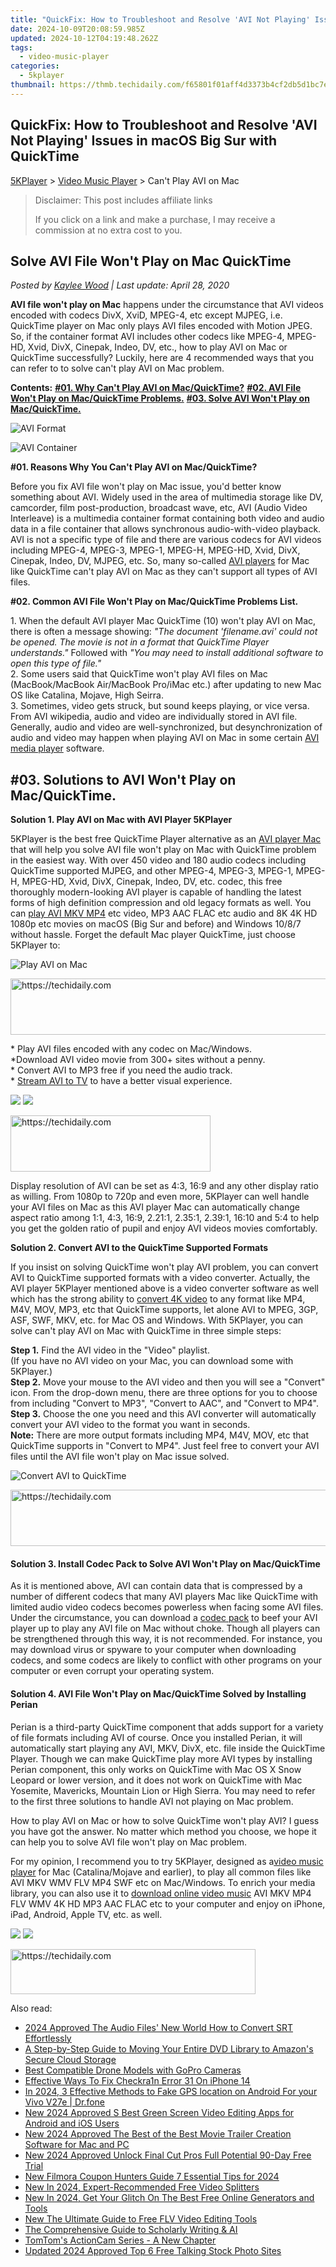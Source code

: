 ```yaml
---
title: "QuickFix: How to Troubleshoot and Resolve 'AVI Not Playing' Issues in macOS Big Sur with QuickTime"
date: 2024-10-09T20:08:59.985Z
updated: 2024-10-12T04:19:48.262Z
tags:
  - video-music-player
categories:
  - 5kplayer
thumbnail: https://thmb.techidaily.com/f65801f01aff4d3373b4cf2db5d1bc7ed704b50a070459838ec79267fdebcd19.jpg
---
```


## QuickFix: How to Troubleshoot and Resolve 'AVI Not Playing' Issues in macOS Big Sur with QuickTime

[5KPlayer](https://tools.techidaily.com/5kplayer/products/) \> [Video Music Player](https://tools.techidaily.com/5kplayer/video-music-player/) \> Can't Play AVI on Mac

>  Disclaimer: This post includes affiliate links
>
>  If you click on a link and make a purchase, I may receive a commission at no extra cost to you.
>

## Solve AVI File Won't Play on Mac QuickTime

 _Posted by [Kaylee Wood](https://www.quora.com/profile/Amanda-Hu-21) | Last update: April 28, 2020_

**AVI file won't play on Mac** happens under the circumstance that AVI videos encoded with codecs DivX, XviD, MPEG-4, etc except MJPEG, i.e. QuickTime player on Mac only plays AVI files encoded with Motion JPEG. So, if the container format AVI includes other codecs like MPEG-4, MPEG-HD, Xvid, DivX, Cinepak, Indeo, DV, etc., how to play AVI on Mac or QuickTime successfully? Luckily, here are 4 recommended ways that you can refer to to solve can't play AVI on Mac problem. 

**Contents:** 
**[#01\. Why Can't Play AVI on Mac/QuickTime?](https://tools.techidaily.com/5kplayer/video-music-player/)** 
**[#02\. AVI File Won't Play on Mac/QuickTime Problems.](https://tools.techidaily.com/5kplayer/video-music-player/)** 
**[#03\. Solve AVI Won't Play on Mac/QuickTime.](https://tools.techidaily.com/5kplayer/video-music-player/)**

![AVI Format](https://www.5kplayer.com/video-music-player/img/avi.jpg) 

![AVI Container](https://www.5kplayer.com/video-music-player/img/avi-container.jpg) 

**#01\. Reasons Why You Can't Play AVI on Mac/QuickTime?**

Before you fix AVI file won't play on Mac issue, you'd better know something about AVI. Widely used in the area of multimedia storage like DV, camcorder, film post-production, broadcast wave, etc, AVI (Audio Video Interleave) is a multimedia container format containing both video and audio data in a file container that allows synchronous audio-with-video playback. AVI is not a specific type of file and there are various codecs for AVI videos including MPEG-4, MPEG-3, MPEG-1, MPEG-H, MPEG-HD, Xvid, DivX, Cinepak, Indeo, DV, MJPEG, etc. So, many so-called [AVI players](https://tools.techidaily.com/5kplayer/video-music-player/) for Mac like QuickTime can't play AVI on Mac as they can't support all types of AVI files. 

**#02\. Common AVI File Won't Play on Mac/QuickTime Problems List.**

1\. When the default AVI player Mac QuickTime (10) won't play AVI on Mac, there is often a message showing: _"The document 'filename.avi' could not be opened. The movie is not in a format that QuickTime Player understands."_ Followed with _"You may need to install additional software to open this type of file."_  
 2\. Some users said that QuickTime won't play AVI files on Mac (MacBook/MacBook Air/MacBook Pro/iMac etc.) after updating to new Mac OS like Catalina, Mojave, High Seirra.  
 3\. Sometimes, video gets struck, but sound keeps playing, or vice versa. From AVI wikipedia, audio and video are individually stored in AVI file. Generally, audio and video are well-synchronized, but desynchronization of audio and video may happen when playing AVI on Mac in some certain [AVI media player](https://tools.techidaily.com/5kplayer/video-music-player/) software.

## #03\. Solutions to AVI Won't Play on Mac/QuickTime.

**Solution 1\. Play AVI on Mac with AVI Player 5KPlayer**

5KPlayer is the best free QuickTime Player alternative as an [AVI player Mac](https://tools.techidaily.com/5kplayer/video-music-player/) that will help you solve AVI file won't play on Mac with QuickTime problem in the easiest way. With over 450 video and 180 audio codecs including QuickTime supported MJPEG, and other MPEG-4, MPEG-3, MPEG-1, MPEG-H, MPEG-HD, Xvid, DivX, Cinepak, Indeo, DV, etc. codec, this free thoroughly modern-looking AVI player is capable of handling the latest forms of high definition compression and old legacy formats as well. You can [play AVI MKV MP4](https://tools.techidaily.com/5kplayer/video-music-player/) etc video, MP3 AAC FLAC etc audio and 8K 4K HD 1080p etc movies on macOS (Big Sur and before) and Windows 10/8/7 without hassle. Forget the default Mac player QuickTime, just choose 5KPlayer to:

![Play AVI on Mac](https://www.5kplayer.com/video-music-player/img/play-mts-with-5kp.jpg) 

<!-- affiliate ads begin -->
<a href="https://unicoeye.pxf.io/c/5597632/2148773/18498" target="_top" id="2148773">
  <img src="//a.impactradius-go.com/display-ad/18498-2148773" border="0" alt="https://techidaily.com" width="728" height="90"/>
</a>
<img height="0" width="0" src="https://unicoeye.pxf.io/i/5597632/2148773/18498" style="position:absolute;visibility:hidden;" border="0" />
<!-- affiliate ads end -->

\* Play AVI files encoded with any codec on Mac/Windows.  
 \*Download AVI video movie from 300+ sites without a penny.  
 \* Convert AVI to MP3 free if you need the audio track.  
 \* [Stream AVI to TV](https://tools.techidaily.com/5kplayer/airplay/) to have a better visual experience.

[![](https://www.5kplayer.com/video-music-player/../button/freedownbackmac.png)](https://tools.techidaily.com/5kplayer/products/) [![](https://www.5kplayer.com/video-music-player/../button/freedownwhitewin.png)](https://tools.techidaily.com/5kplayer/products/) 

<!-- affiliate ads begin -->
<a href="https://wigfever.sjv.io/c/5597632/2014857/22899" target="_top" id="2014857">
  <img src="//a.impactradius-go.com/display-ad/22899-2014857" border="0" alt="https://techidaily.com" width="320" height="90"/>
</a>
<img height="0" width="0" src="https://wigfever.sjv.io/i/5597632/2014857/22899" style="position:absolute;visibility:hidden;" border="0" />
<!-- affiliate ads end -->

Display resolution of AVI can be set as 4:3, 16:9 and any other display ratio as willing. From 1080p to 720p and even more, 5KPlayer can well handle your AVI files on Mac as this AVI player Mac can automatically change aspect ratio among 1:1, 4:3, 16:9, 2.21:1, 2.35:1, 2.39:1, 16:10 and 5:4 to help you get the golden ratio of pupil and enjoy AVI videos movies comfortably.

**Solution 2\. Convert AVI to the QuickTime Supported Formats**

If you insist on solving QuickTime won't play AVI problem, you can convert AVI to QuickTime supported formats with a video converter. Actually, the AVI player 5KPlayer mentioned above is a video converter software as well which has the strong ability to [convert 4K video](https://tools.techidaily.com/5kplayer/youtube-download/) to any format like MP4, M4V, MOV, MP3, etc that QuickTime supports, let alone AVI to MPEG, 3GP, ASF, SWF, MKV, etc. for Mac OS and Windows. With 5KPlayer, you can solve can't play AVI on Mac with QuickTime in three simple steps:

**Step 1.** Find the AVI video in the "Video" playlist.  
 (If you have no AVI video on your Mac, you can download some with 5KPlayer.)  
**Step 2.** Move your mouse to the AVI video and then you will see a "Convert" icon. From the drop-down menu, there are three options for you to choose from including "Convert to MP3", "Convert to AAC", and "Convert to MP4".   
**Step 3.** Choose the one you need and this AVI converter will automatically convert your AVI video to the format you want in seconds.   
**Note:** There are more output formats including MP4, M4V, MOV, etc that QuickTime supports in "Convert to MP4". Just feel free to convert your AVI files until the AVI file won't play on Mac issue solved.

![Convert AVI to QuickTime](https://www.5kplayer.com/video-music-player/img/convert-to-ipad-mp4.jpg) 

<!-- affiliate ads begin -->
<a href="https://aidotcom.pxf.io/c/5597632/2134502/19576" target="_top" id="2134502">
  <img src="//a.impactradius-go.com/display-ad/19576-2134502" border="0" alt="https://techidaily.com" width="672" height="90"/>
</a>
<img height="0" width="0" src="https://aidotcom.pxf.io/i/5597632/2134502/19576" style="position:absolute;visibility:hidden;" border="0" />
<!-- affiliate ads end -->

#### **Solution 3\. Install Codec Pack to Solve AVI Won't Play on Mac/QuickTime**

As it is mentioned above, AVI can contain data that is compressed by a number of different codecs that many AVI players Mac like QuickTime with limited audio video codecs becomes powerless when facing some AVI files. Under the circumstance, you can download a [codec pack](https://tools.techidaily.com/5kplayer/video-music-player/) to beef your AVI player up to play any AVI file on Mac without choke. Though all players can be strengthened through this way, it is not recommended. For instance, you may download virus or spyware to your computer when downloading codecs, and some codecs are likely to conflict with other programs on your computer or even corrupt your operating system.

#### **Solution 4\. AVI File Won't Play on Mac/QuickTime Solved by Installing Perian**

Perian is a third-party QuickTime component that adds support for a variety of file formats including AVI of course. Once you installed Perian, it will automatically start playing any AVI, MKV, DivX, etc. file inside the QuickTime Player. Though we can make QuickTime play more AVI types by installing Perian component, this only works on QuickTime with Mac OS X Snow Leopard or lower version, and it does not work on QuickTime with Mac Yosemite, Mavericks, Mountain Lion or High Sierra. You may need to refer to the first three solutions to handle AVI not playing on Mac problem.

How to play AVI on Mac or how to solve QuickTime won't play AVI? I guess you have got the answer. No matter which method you choose, we hope it can help you to solve AVI file won't play on Mac problem. 

For my opinion, I recommend you to try 5KPlayer, designed as a[video music player](https://tools.techidaily.com/5kplayer/video-music-player/) for Mac (Catalina/Mojave and earlier), to play all common files like AVI MKV WMV FLV MP4 SWF etc on Mac/Windows. To enrich your media library, you can also use it to [download online video music](https://tools.techidaily.com/5kplayer/youtube-download/) AVI MKV MP4 FLV WMV 4K HD MP3 AAC FLAC etc to your computer and enjoy on iPhone, iPad, Android, Apple TV, etc. as well.

[![](https://www.5kplayer.com/video-music-player/../button/freedownbackmac.png)](https://tools.techidaily.com/5kplayer/products/) [![](https://www.5kplayer.com/video-music-player/../button/freedownwhitewin.png)](https://tools.techidaily.com/5kplayer/products/)

<!-- affiliate ads begin -->
<a href="https://aligracehair.sjv.io/c/5597632/2135373/19272" target="_top" id="2135373">
  <img src="//a.impactradius-go.com/display-ad/19272-2135373" border="0" alt="https://techidaily.com" width="392" height="72"/>
</a>
<img height="0" width="0" src="https://aligracehair.sjv.io/i/5597632/2135373/19272" style="position:absolute;visibility:hidden;" border="0" />
<!-- affiliate ads end -->

<ins class="adsbygoogle"
     style="display:block"
     data-ad-format="autorelaxed"
     data-ad-client="ca-pub-7571918770474297"
     data-ad-slot="1223367746"></ins>

<ins class="adsbygoogle"
     style="display:block"
     data-ad-client="ca-pub-7571918770474297"
     data-ad-slot="8358498916"
     data-ad-format="auto"
     data-full-width-responsive="true"></ins>

<span class="atpl-alsoreadstyle">Also read:</span>
<div><ul>
<li><a href="https://some-guidance.techidaily.com/2024-approved-the-audio-files-new-world-how-to-convert-srt-effortlessly/"><u>2024 Approved The Audio Files' New World How to Convert SRT Effortlessly</u></a></li>
<li><a href="https://some-approaches.techidaily.com/a-step-by-step-guide-to-moving-your-entire-dvd-library-to-amazons-secure-cloud-storage/"><u>A Step-by-Step Guide to Moving Your Entire DVD Library to Amazon's Secure Cloud Storage</u></a></li>
<li><a href="https://extra-tips.techidaily.com/best-compatible-drone-models-with-gopro-cameras/"><u>Best Compatible Drone Models with GoPro Cameras</u></a></li>
<li><a href="https://activate-lock.techidaily.com/effective-ways-to-fix-checkra1n-error-31-on-iphone-14-by-drfone-ios/"><u>Effective Ways To Fix Checkra1n Error 31 On iPhone 14</u></a></li>
<li><a href="https://android-location.techidaily.com/in-2024-3-effective-methods-to-fake-gps-location-on-android-for-your-vivo-v27e-drfone-by-drfone-virtual/"><u>In 2024, 3 Effective Methods to Fake GPS location on Android For your Vivo V27e | Dr.fone</u></a></li>
<li><a href="https://video-creation-software.techidaily.com/new-2024-approved-s-best-green-screen-video-editing-apps-for-android-and-ios-users/"><u>New 2024 Approved S Best Green Screen Video Editing Apps for Android and iOS Users</u></a></li>
<li><a href="https://video-creation-software.techidaily.com/new-2024-approved-the-best-of-the-best-movie-trailer-creation-software-for-mac-and-pc/"><u>New 2024 Approved The Best of the Best Movie Trailer Creation Software for Mac and PC</u></a></li>
<li><a href="https://video-creation-software.techidaily.com/new-2024-approved-unlock-final-cut-pros-full-potential-90-day-free-trial/"><u>New 2024 Approved Unlock Final Cut Pros Full Potential 90-Day Free Trial</u></a></li>
<li><a href="https://video-creation-software.techidaily.com/new-filmora-coupon-hunters-guide-7-essential-tips-for-2024/"><u>New Filmora Coupon Hunters Guide 7 Essential Tips for 2024</u></a></li>
<li><a href="https://video-creation-software.techidaily.com/new-in-2024-expert-recommended-free-video-splitters/"><u>New In 2024, Expert-Recommended Free Video Splitters</u></a></li>
<li><a href="https://video-creation-software.techidaily.com/new-in-2024-get-your-glitch-on-the-best-free-online-generators-and-tools/"><u>New In 2024, Get Your Glitch On The Best Free Online Generators and Tools</u></a></li>
<li><a href="https://video-creation-software.techidaily.com/new-the-ultimate-guide-to-free-flv-video-editing-tools/"><u>New The Ultimate Guide to Free FLV Video Editing Tools</u></a></li>
<li><a href="https://tech-savvy.techidaily.com/the-comprehensive-guide-to-scholarly-writing-and-ai/"><u>The Comprehensive Guide to Scholarly Writing & AI</u></a></li>
<li><a href="https://extra-resources.techidaily.com/tomtoms-actioncam-series-a-new-chapter/"><u>TomTom's ActionCam Series - A New Chapter</u></a></li>
<li><a href="https://ai-voice.techidaily.com/updated-2024-approved-top-6-free-talking-stock-photo-sites/"><u>Updated 2024 Approved Top 6 Free Talking Stock Photo Sites</u></a></li>
</ul></div>

